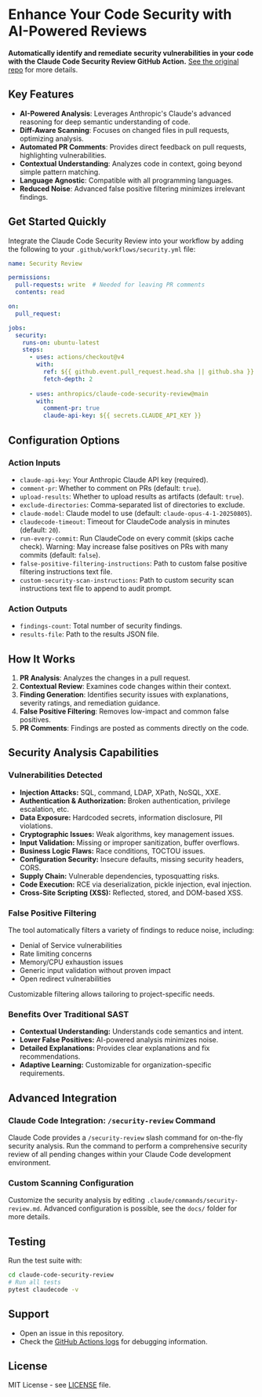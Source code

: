 # Enhance Your Code Security with AI-Powered Reviews

**Automatically identify and remediate security vulnerabilities in your code with the Claude Code Security Review GitHub Action.** [See the original repo](https://github.com/anthropics/claude-code-security-review) for more details.

## Key Features

*   **AI-Powered Analysis**: Leverages Anthropic's Claude's advanced reasoning for deep semantic understanding of code.
*   **Diff-Aware Scanning**: Focuses on changed files in pull requests, optimizing analysis.
*   **Automated PR Comments**: Provides direct feedback on pull requests, highlighting vulnerabilities.
*   **Contextual Understanding**: Analyzes code in context, going beyond simple pattern matching.
*   **Language Agnostic**: Compatible with all programming languages.
*   **Reduced Noise**: Advanced false positive filtering minimizes irrelevant findings.

## Get Started Quickly

Integrate the Claude Code Security Review into your workflow by adding the following to your `.github/workflows/security.yml` file:

```yaml
name: Security Review

permissions:
  pull-requests: write  # Needed for leaving PR comments
  contents: read

on:
  pull_request:

jobs:
  security:
    runs-on: ubuntu-latest
    steps:
      - uses: actions/checkout@v4
        with:
          ref: ${{ github.event.pull_request.head.sha || github.sha }}
          fetch-depth: 2
      
      - uses: anthropics/claude-code-security-review@main
        with:
          comment-pr: true
          claude-api-key: ${{ secrets.CLAUDE_API_KEY }}
```

## Configuration Options

### Action Inputs

*   `claude-api-key`: Your Anthropic Claude API key (required).
*   `comment-pr`:  Whether to comment on PRs (default: `true`).
*   `upload-results`: Whether to upload results as artifacts (default: `true`).
*   `exclude-directories`: Comma-separated list of directories to exclude.
*   `claude-model`: Claude model to use (default: `claude-opus-4-1-20250805`).
*   `claudecode-timeout`: Timeout for ClaudeCode analysis in minutes (default: `20`).
*   `run-every-commit`: Run ClaudeCode on every commit (skips cache check). Warning: May increase false positives on PRs with many commits (default: `false`).
*   `false-positive-filtering-instructions`: Path to custom false positive filtering instructions text file.
*   `custom-security-scan-instructions`: Path to custom security scan instructions text file to append to audit prompt.

### Action Outputs

*   `findings-count`: Total number of security findings.
*   `results-file`: Path to the results JSON file.

## How It Works

1.  **PR Analysis**: Analyzes the changes in a pull request.
2.  **Contextual Review**: Examines code changes within their context.
3.  **Finding Generation**: Identifies security issues with explanations, severity ratings, and remediation guidance.
4.  **False Positive Filtering**: Removes low-impact and common false positives.
5.  **PR Comments**: Findings are posted as comments directly on the code.

## Security Analysis Capabilities

### Vulnerabilities Detected

*   **Injection Attacks:** SQL, command, LDAP, XPath, NoSQL, XXE.
*   **Authentication & Authorization:** Broken authentication, privilege escalation, etc.
*   **Data Exposure:** Hardcoded secrets, information disclosure, PII violations.
*   **Cryptographic Issues:** Weak algorithms, key management issues.
*   **Input Validation:** Missing or improper sanitization, buffer overflows.
*   **Business Logic Flaws:** Race conditions, TOCTOU issues.
*   **Configuration Security:** Insecure defaults, missing security headers, CORS.
*   **Supply Chain:** Vulnerable dependencies, typosquatting risks.
*   **Code Execution:** RCE via deserialization, pickle injection, eval injection.
*   **Cross-Site Scripting (XSS):** Reflected, stored, and DOM-based XSS.

### False Positive Filtering

The tool automatically filters a variety of findings to reduce noise, including:

*   Denial of Service vulnerabilities
*   Rate limiting concerns
*   Memory/CPU exhaustion issues
*   Generic input validation without proven impact
*   Open redirect vulnerabilities

Customizable filtering allows tailoring to project-specific needs.

### Benefits Over Traditional SAST

*   **Contextual Understanding:** Understands code semantics and intent.
*   **Lower False Positives:** AI-powered analysis minimizes noise.
*   **Detailed Explanations:** Provides clear explanations and fix recommendations.
*   **Adaptive Learning:** Customizable for organization-specific requirements.

## Advanced Integration

### Claude Code Integration: `/security-review` Command

Claude Code provides a `/security-review` slash command for on-the-fly security analysis. Run the command to perform a comprehensive security review of all pending changes within your Claude Code development environment.

### Custom Scanning Configuration

Customize the security analysis by editing `.claude/commands/security-review.md`. Advanced configuration is possible, see the `docs/` folder for more details.

## Testing

Run the test suite with:

```bash
cd claude-code-security-review
# Run all tests
pytest claudecode -v
```

## Support

*   Open an issue in this repository.
*   Check the [GitHub Actions logs](https://docs.github.com/en/actions/monitoring-and-troubleshooting-workflows/viewing-workflow-run-history) for debugging information.

## License

MIT License - see [LICENSE](LICENSE) file.
